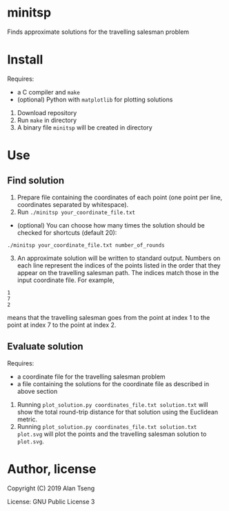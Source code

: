 # minitsp
Finds approximate solutions for the travelling salesman problem

# Install
Requires:
- a C compiler and `make`
- (optional) Python with `matplotlib` for plotting solutions

1. Download repository
2. Run `make` in directory
3. A binary file `minitsp` will be created in directory

# Use
## Find solution
1. Prepare file containing the coordinates of each point (one point per line, coordinates separated by whitespace).
2. Run `./minitsp your_coordinate_file.txt`
- (optional) You can choose how many times the solution should be checked for shortcuts (default 20):
```
./minitsp your_coordinate_file.txt number_of_rounds
```

3. An approximate solution will be written to standard output. Numbers on each line represent the indices of the points listed in the order that they appear on the travelling salesman path. The indices match those in the input coordinate file. For example,
```
1
7
2
```
means that the travelling salesman goes from the point at index 1 to the point at index 7 to the point at index 2.

## Evaluate solution
Requires:
- a coordinate file for the travelling salesman problem
- a file containing the solutions for the coordinate file as described in above section

1. Running `plot_solution.py coordinates_file.txt solution.txt` will show the total round-trip distance for that solution using the Euclidean metric.
2. Running `plot_solution.py coordinates_file.txt solution.txt plot.svg` will plot the points and the travelling salesman solution  to `plot.svg`.

# Author, license
Copyright (C) 2019 Alan Tseng

License: GNU Public License 3

